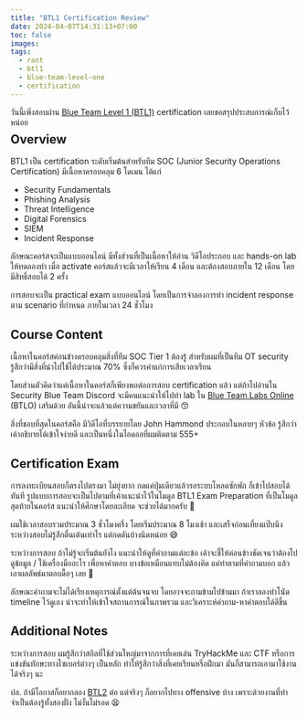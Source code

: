 ```yaml
---
title: "BTL1 Certification Review"
date: 2024-04-07T14:31:13+07:00
toc: false
images:
tags:
  - rant
  - btl1
  - blue-team-level-one
  - certification
---
```


วันนี้เพิ่งสอบผ่าน [Blue Team Level 1 (BTL1)](https://www.securityblue.team/why-btl1) certification เลยขอสรุปประสบการณ์เก็บไว้หน่อย

<div style="text-align: center; margin-bottom: -1.5em;">
  <div data-iframe-width="150" data-iframe-height="270" data-share-badge-id="8026a16c-4b92-456c-8944-f15a8957638f" data-share-badge-host="https://www.credly.com"></div><script type="text/javascript" async src="//cdn.credly.com/assets/utilities/embed.js"></script>
</div>

## Overview

BTL1 เป็น certification ระดับเริ่มต้นสำหรับทีม SOC (Junior Security Operations Certification) มีเนื้อหาครอบคลุม 6 โดเมน ได้แก่

* Security Fundamentals
* Phishing Analysis
* Threat Intelligence
* Digital Forensics
* SIEM
* Incident Response

ลักษณะคอร์สจะเป็นแบบออนไลน์ มีทั้งส่วนที่เป็นเนื้อหาให้อ่าน วิดีโอประกอบ และ hands-on lab ให้ทดลองทำ เมื่อ activate คอร์สแล้วจะมีเวลาให้เรียน 4 เดือน และต้องสอบภายใน 12 เดือน โดยมีสิทธิ์สอบได้ 2 ครั้ง

การสอบจะเป็น practical exam แบบออนไลน์ โดยเป็นการจำลองการทำ incident response ตาม scenario ที่กำหนด ภายในเวลา 24 ชั่วโมง

## Course Content

เนื้อหาในคอร์สค่อนข้างครอบคลุมสิ่งที่ทีม SOC Tier 1 ต้องรู้ สำหรับผมที่เป็นทีม OT security รู้สึกว่ามีสิ่งที่นำไปใช้ได้ประมาณ 70% ซึ่งก็ควรค่าแก่การเสียเวลาเรียน

โดยส่วนตัวคิดว่าแค่เนื้อหาในคอร์สก็เพียงพอต่อการสอบ certification แล้ว แต่ถ้าไปอ่านใน Security Blue Team Discord จะมีคนแนะนำให้ไปทำ lab ใน [Blue Team Labs Online](https://blueteamlabs.online/) (BTLO) เสริมด้วย อันนี้น่าจะแล้วแต่ความขยันและเวลาที่มี 😙

สิ่งที่ชอบที่สุดในคอร์สคือ มีวิดีโอที่บรรยายโดย John Hammond ประกอบในหลายๆ หัวข้อ รู้สึกว่าเค้าอธิบายได้เข้าใจง่ายดี และเป็นหนึ่งในไอดอลที่ผมติดตาม 555+

## Certification Exam

การลงทะเบียนสอบก็ตรงไปตรงมา ไม่ยุ่งยาก กดแค่ปุ่มเดียวแล้วรอระบบโหลดซักพัก ก็เข้าไปสอบได้ทันที รูปแบบการสอบจะเป็นไปตามที่เค้าแนะนำไว้ในโมดูล BTL1 Exam Preparation ที่เป็นโมดูลสุดท้ายในคอร์ส แนะนำให้ศึกษาโดยละเอียด จะช่วยได้มากครับ 🧐

ผมใช้เวลาสอบรวมประมาณ 3 ชั่วโมงครึ่ง โดยเริ่มประมาณ 8 โมงเช้า และเสร็จก่อนเที่ยงแป๊บนึง ระหว่างสอบไม่รู้สึกตื่นเต้นเท่าไร แต่กดดันบ้างนิดหน่อย 😅

ระหว่างการสอบ ถ้าไม่รู้จะเริ่มต้นยังไง แนะนำให้ดูที่คำถามแต่ละข้อ เค้าจะชี้ให้ค่อนข้างชัดเจนว่าต้องไปดูข้อมูล / ใช้เครื่องมืออะไร เพื่อหาคำตอบ บางข้อเหมือนแทบไม่ต้องคิด แค่ทำตามที่คำถามบอก แล้วเอาผลลัพธ์มาตอบดื้อๆ เลย 🤪

ลักษณะคำถามจะไม่ได้เรียงเหตุการณ์ตั้งแต่ต้นจนจบ โดยอาจจะถามข้ามไปข้ามมา ถ้าเราลองทำโนัต timeline ไว้ดูเอง น่าจะทำให้เข้าใจสถานการณ์ในภาพรวม และวิเคราะห์คำถาม-หาคำตอบได้ดีขึ้น

## Additional Notes

ระหว่างการสอบ ผมรู้สึกว่าสกิลที่ใช้ส่วนใหญ่มาจากการที่เคยเล่น TryHackMe และ CTF หรือการแข่งขันทักษะทางไซเบอร์ต่างๆ เป็นหลัก ทำให้รู้สึกว่าสิ่งที่เคยเรียนหรือฝึกมา มันก็สามารถเอามาใช้งานได้จริงๆ นะ

ปล. ถ้ามีโอกาสก็อยากลอง [BTL2](https://www.securityblue.team/btl2) ต่อ แต่จริงๆ ก็อยากไปทาง offensive บ้าง เพราะด้วยงานที่ทำ จำเป็นต้องรู้ทั้งสองฝั่ง ไม่งั้นไม่รอด 😫

